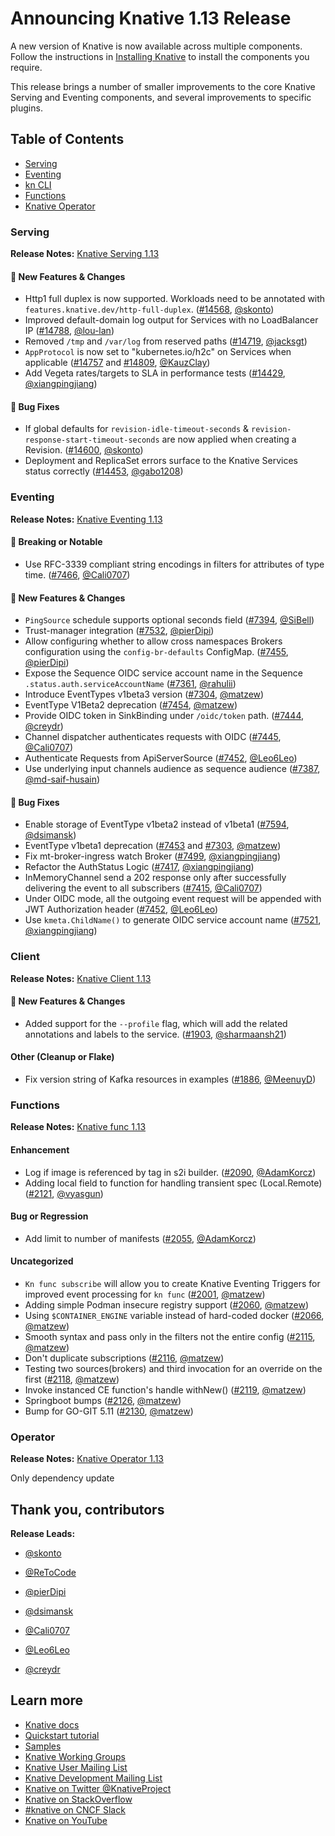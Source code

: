 # Announcing Knative 1.13 Release

A new version of Knative is now available across multiple components. Follow the instructions in [Installing Knative](https://knative.dev/docs/install/) to install the components you require.

This release brings a number of smaller improvements to the core Knative Serving and Eventing components, and several improvements to specific plugins.

## Table of Contents
- [Serving](#serving)
- [Eventing](#eventing)
- [kn CLI](#kn-cli)
- [Functions](#functions)
- [Knative Operator](#knative-operator)

### Serving
**Release Notes:** [Knative Serving 1.13](https://github.com/knative/serving/releases/tag/knative-v1.13.0)

#### 💫 New Features & Changes
- Http1 full duplex is now supported. Workloads need to be annotated with `features.knative.dev/http-full-duplex`. ([#14568](https://github.com/knative/serving/pull/14568), [@skonto](https://github.com/skonto))
- Improved default-domain log output for Services with no LoadBalancer IP ([#14788](https://github.com/knative/serving/pull/14788), [@lou-lan](https://github.com/lou-lan))
- Removed `/tmp` and `/var/log` from reserved paths ([#14719](https://github.com/knative/serving/pull/14719), [@jacksgt](https://github.com/jacksgt))
- `AppProtocol` is now set to "kubernetes.io/h2c" on Services when applicable ([#14757](https://github.com/knative/serving/pull/14757) and [#14809](https://github.com/knative/serving/pull/14809), [@KauzClay](https://github.com/KauzClay))
- Add Vegeta rates/targets to SLA in performance tests ([#14429](https://github.com/knative/serving/pull/14429), [@xiangpingjiang](https://github.com/xiangpingjiang))

#### 🐞 Bug Fixes
- If global defaults for `revision-idle-timeout-seconds` & `revision-response-start-timeout-seconds` are now applied when creating a Revision. ([#14600](https://github.com/knative/serving/pull/14600), [@skonto](https://github.com/skonto))
- Deployment and ReplicaSet errors surface to the Knative Services status correctly ([#14453](https://github.com/knative/serving/pull/14453), [@gabo1208](https://github.com/gabo1208))

### Eventing
**Release Notes:** [Knative Eventing 1.13](https://github.com/knative/eventing/releases/tag/knative-v1.13.0)

#### 🚨 Breaking or Notable
- Use RFC-3339 compliant string encodings in filters for attributes of type time. ([#7466](https://github.com/knative/eventing/pull/7466), [@Cali0707](https://github.com/Cali0707))

#### 💫 New Features & Changes
- `PingSource` schedule supports optional seconds field ([#7394](https://github.com/knative/eventing/pull/7394), [@SiBell](https://github.com/SiBell))
- Trust-manager integration ([#7532](https://github.com/knative/eventing/pull/7532), [@pierDipi](https://github.com/pierDipi))
- Allow configuring whether to allow cross namespaces Brokers configuration using the `config-br-defaults` ConfigMap. ([#7455](https://github.com/knative/eventing/pull/7455), [@pierDipi](https://github.com/pierDipi))
- Expose the Sequence OIDC service account name in the Sequence `.status.auth.serviceAccountName` ([#7361](https://github.com/knative/eventing/pull/7361), [@rahulii](https://github.com/rahulii))
- Introduce EventTypes v1beta3 version ([#7304](https://github.com/knative/eventing/pull/7304), [@matzew](https://github.com/matzew))
- EventType V1Beta2 deprecation ([#7454](https://github.com/knative/eventing/pull/7454), [@matzew](https://github.com/matzew))
- Provide OIDC token in SinkBinding under `/oidc/token` path. ([#7444](https://github.com/knative/eventing/pull/7444), [@creydr](https://github.com/creydr))
- Channel dispatcher authenticates requests with OIDC ([#7445](https://github.com/knative/eventing/pull/7445), [@Cali0707](https://github.com/Cali0707))
- Authenticate Requests from ApiServerSource ([#7452](https://github.com/knative/eventing/pull/7452), [@Leo6Leo](https://github.com/Leo6Leo))
- Use underlying input channels audience as sequence audience ([#7387](https://github.com/knative/eventing/pull/7387), [@md-saif-husain](https://github.com/md-saif-husain))

#### 🐞 Bug Fixes
- Enable storage of EventType v1beta2 instead of v1beta1 ([#7594](https://github.com/knative/eventing/pull/7594), [@dsimansk](https://github.com/dsimansk))
- EventType v1beta1 deprecation ([#7453](https://github.com/knative/eventing/pull/7453) and [#7303](https://github.com/knative/eventing/pull/7303), [@matzew](https://github.com/matzew))
- Fix mt-broker-ingress watch Broker ([#7499](https://github.com/knative/eventing/pull/7499), [@xiangpingjiang](https://github.com/xiangpingjiang))
- Refactor the AuthStatus Logic ([#7417](https://github.com/knative/eventing/pull/7417), [@xiangpingjiang](https://github.com/xiangpingjiang))
- InMemoryChannel send a 202 response only after successfully delivering the event to all subscribers ([#7415](https://github.com/knative/eventing/pull/7415), [@Cali0707](https://github.com/Cali0707))
- Under OIDC mode, all the outgoing event request will be appended with JWT Authorization header ([#7452](https://github.com/knative/eventing/pull/7452), [@Leo6Leo](https://github.com/Leo6Leo))
- Use `kmeta.ChildName()` to generate OIDC service account name ([#7521](https://github.com/knative/eventing/pull/7521), [@xiangpingjiang](https://github.com/xiangpingjiang))

### Client
**Release Notes:** [Knative Client 1.13](https://github.com/knative/client/releases/tag/knative-v1.13.0)

#### 💫 New Features & Changes
- Added support for the `--profile` flag, which will add the related annotations and labels to the service. ([#1903](https://github.com/knative/client/pull/1903), [@sharmaansh21](https://github.com/sharmaansh21))

#### Other (Cleanup or Flake)
- Fix version string of Kafka resources in examples ([#1886](https://github.com/knative/client/pull/1886), [@MeenuyD](https://github.com/MeenuyD))

### Functions
**Release Notes:** [Knative func 1.13](https://github.com/knative/func/releases/tag/knative-v1.13.0)

#### Enhancement
- Log if image is referenced by tag in s2i builder. ([#2090](https://github.com/knative/func/pull/2090), [@AdamKorcz](https://github.com/AdamKorcz))
- Adding local field to function for handling transient spec (Local.Remote) ([#2121](https://github.com/knative/func/pull/2121), [@vyasgun](https://github.com/vyasgun))

#### Bug or Regression
- Add limit to number of manifests ([#2055](https://github.com/knative/func/pull/2055), [@AdamKorcz](https://github.com/AdamKorcz))

#### Uncategorized
- `Kn func subscribe` will allow you to create Knative Eventing Triggers for improved event processing for `kn func` ([#2001](https://github.com/knative/func/pull/2001), [@matzew](https://github.com/matzew))
- Adding simple Podman insecure registry support ([#2060](https://github.com/knative/func/pull/2060), [@matzew](https://github.com/matzew))
- Using `$CONTAINER_ENGINE` variable instead of hard-coded docker ([#2066](https://github.com/knative/func/pull/2066), [@matzew](https://github.com/matzew))
- Smooth syntax and pass only in the filters not the entire config ([#2115](https://github.com/knative/func/pull/2115), [@matzew](https://github.com/matzew))
- Don't duplicate subscriptions ([#2116](https://github.com/knative/func/pull/2116), [@matzew](https://github.com/matzew))
- Testing two sources(brokers) and third invocation for an override on the first ([#2118](https://github.com/knative/func/pull/2118), [@matzew](https://github.com/matzew))
- Invoke instanced CE function's handle withNew() ([#2119](https://github.com/knative/func/pull/2119), [@matzew](https://github.com/matzew))
- Springboot bumps ([#2126](https://github.com/knative/func/pull/2126), [@matzew](https://github.com/matzew))
- Bump for GO-GIT 5.11 ([#2130](https://github.com/knative/func/pull/2130), [@matzew](https://github.com/matzew))


### Operator
**Release Notes:** [Knative Operator 1.13](https://github.com/knative/operator/releases/tag/knative-v1.13.0)

Only dependency update

## Thank you, contributors
**Release Leads:**
- [@skonto](https://github.com/skonto)

- [@ReToCode](https://github.com/ReToCode)

- [@pierDipi](https://github.com/pierDipi)

- [@dsimansk](https://github.com/dsimansk)

- [@Cali0707](https://github.com/Cali0707)

- [@Leo6Leo](https://github.com/Leo6Leo)

- [@creydr](https://github.com/creydr)

## Learn more
- [Knative docs](https://knative.dev/docs/)
- [Quickstart tutorial](https://knative.dev/docs/getting-started/)
- [Samples](https://knative.dev/docs/samples/)
- [Knative Working Groups](https://knative.dev/community/contributing/working-groups/)
- [Knative User Mailing List](https://groups.google.com/g/knative-users)
- [Knative Development Mailing List](https://groups.google.com/g/knative-dev)
- [Knative on Twitter @KnativeProject](https://twitter.com/KnativeProject)
- [Knative on StackOverflow](https://stackoverflow.com/questions/tagged/knative)
- [#knative on CNCF Slack](https://slack.knative.dev/)
- [Knative on YouTube](https://www.youtube.com/c/KnativeProject)
